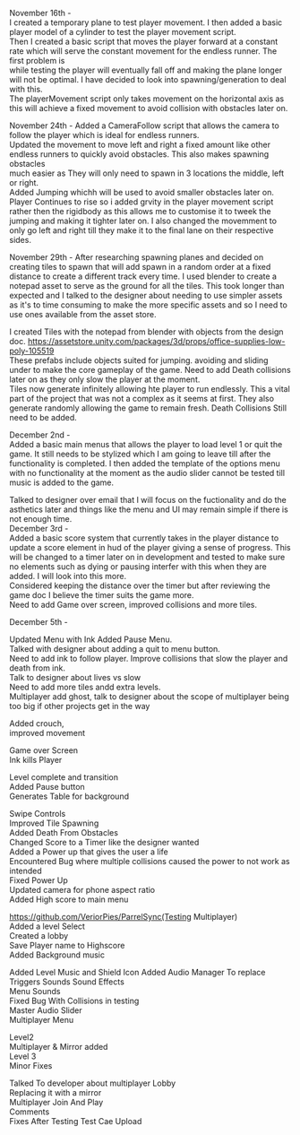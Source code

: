 November 16th -  
I created a temporary plane to test player movement. I then added a basic player model of a cylinder to test the player movement script.  
Then I created a basic script that moves the player forward at a constant rate which will serve the constant movement for the endless runner. The first problem is  
while testing the player will eventually fall off and making the plane longer will not be optimal. I have decided to look into spawning/generation to deal with this.  
The playerMovement script only takes movement on the horizontal axis as this will achieve a fixed movement to avoid collision with obstacles later on.    

November 24th -
Added a CameraFollow script that allows the camera to follow the player which is ideal for endless runners.  
Updated the movement to move left and right a fixed amount like other endless runners to quickly avoid obstacles. This also makes spawning obstacles  
much easier as They will only need to spawn in 3 locations the middle, left or right.  
Added Jumping whichh will be used to avoid smaller obstacles later on.  
Player Continues to rise so i added grvity in the player movement script rather then the rigidbody as this allows me to customise it to tweek the jumping and making it tighter later on. I also changed the movemment to only go left and right till they make it to the final lane on their respective sides.  

November 29th - 
After researching spawning planes and decided on creating tiles to spawn that will add spawn in a random order at a fixed distance to create a different track every time. I used blender to create a notepad asset to serve as the ground for all the tiles. This took longer than expected and I talked to the designer about needing to use simpler assets as it's to time consuming to make the more specific assets and so I need to use ones available from the asset store.  

I created Tiles with the notepad from blender with objects from the design doc.  https://assetstore.unity.com/packages/3d/props/office-supplies-low-poly-105519  
These prefabs include objects suited for jumping. avoiding and sliding under to make the core gameplay of the game. Need to add Death collisions later on as they only slow the player at the moment.  
Tiles now generate infinitely allowing hte player to run endlessly. This a vital part of the project that was not a complex as it seems at first. They also generate randomly allowing the game to remain fresh. Death Collisions Still need to be added.   

December 2nd -  
Added a basic main menus that allows the player to load level 1 or quit the game. It still needs to be stylized which I am going to leave till after the functionality is completed. I then added the template of the options menu with no functionality at the moment as the audio slider cannot be tested till music is added to the game.    

Talked to designer over email that I will focus on the fuctionality and do the asthetics later and things like the menu and UI may remain simple if there is not enough time.  
December 3rd -  
Added a basic score system that currently takes in the player distance to update a score element in hud of the player giving a sense of progress. This will be changed to a timer later on in development and tested to make sure no elements such as dying or pausing interfer with this when they are added. I will look into this more.  
Considered keeping the distance over the timer but after reviewing the game doc I believe the timer suits the game more.  
Need to add Game over screen, improved collisions and more tiles.  

December 5th -  

Updated Menu with Ink
Added Pause Menu.  
Talked with designer about adding a quit to menu button.  
Need to add ink to follow player. 
Improve collisions that slow the player and death from ink.  
Talk to designer about lives vs slow  
Need to add more tiles andd extra levels.  
Multiplayer add ghost, talk to designer about the scope of multiplayer being too big if other projects get in the way  

Added crouch,  
improved movement  


Game over Screen  
Ink kills Player  
  
Level complete and transition  
Added Pause button  
Generates Table for background    
  
Swipe Controls  
Improved Tile Spawning  
Added Death From Obstacles  
Changed Score to a Timer like the designer wanted  
Added a Power up that gives the user a life  
Encountered Bug where multiple collisions caused the power to not work as intended  
Fixed Power Up  
Updated camera for phone aspect ratio  
Added High score to main menu  

https://github.com/VeriorPies/ParrelSync(Testing Multiplayer)  
Added a level Select  
Created a lobby  
Save Player name to Highscore  
Added Background music  

Added Level Music and Shield Icon 
Added Audio Manager To replace Triggers Sounds 
Sound Effects  
Menu Sounds  
Fixed Bug With Collisions in testing  
Master Audio Slider  
Multiplayer Menu  

Level2  
Multiplayer & Mirror added  
Level 3  
Minor Fixes  

Talked To developer about multiplayer Lobby  
Replacing it with a mirror  
Multiplayer Join And Play  
Comments  
Fixes After Testing
Test Cae Upload  
